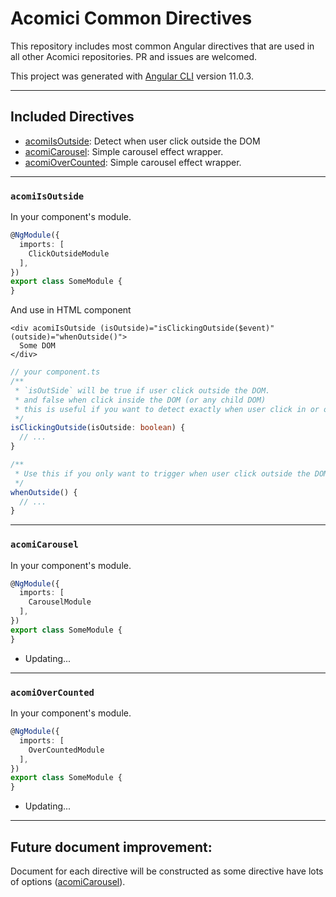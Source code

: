 # Acomici Common Directives

This repository includes most common Angular directives that are used in all other Acomici repositories. PR and issues are welcomed.

This project was generated with [Angular CLI](https://github.com/angular/angular-cli) version 11.0.3.

---
## Included Directives

- [acomiIsOutside](#acomiisoutside): Detect when user click outside the DOM
- [acomiCarousel](#acomicarousel): Simple carousel effect wrapper.
- [acomiOverCounted](#acomiovercounted): Simple carousel effect wrapper.

---
### `acomiIsOutside`

In your component's module.

```typescript
@NgModule({
  imports: [
    ClickOutsideModule
  ],
})
export class SomeModule {
}
```
And use in HTML component

```angular2html
<div acomiIsOutside (isOutside)="isClickingOutside($event)" (outside)="whenOutside()">
  Some DOM
</div>
```

```typescript
// your component.ts
/**
 * `isOutSide` will be true if user click outside the DOM.
 * and false when click inside the DOM (or any child DOM)
 * this is useful if you want to detect exactly when user click in or outside the DOM.
 */
isClickingOutside(isOutside: boolean) {
  // ...
}

/**
 * Use this if you only want to trigger when user click outside the DOM.
 */
whenOutside() {
  // ...
}
```
---
### `acomiCarousel`
In your component's module.

```typescript
@NgModule({
  imports: [
    CarouselModule
  ],
})
export class SomeModule {
}
```
- Updating...

---
### `acomiOverCounted`

In your component's module.

```typescript
@NgModule({
  imports: [
    OverCountedModule
  ],
})
export class SomeModule {
}
```
- Updating...

---
## Future document improvement:

Document for each directive will be constructed as some directive have lots of options ([acomiCarousel](#acomicarousel)).
